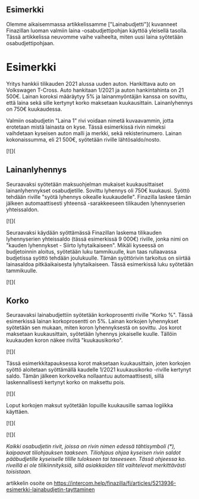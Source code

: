 ## Esimerkki

Olemme aikaisemmassa artikkelissamme ["Lainabudjetti"]( kuvanneet Finazillan luoman valmiin laina -osabudjettipohjan käyttöä yleisellä tasolla. Tässä artikkelissa neuvomme vaihe vaiheelta, miten uusi laina syötetään osabudjettipohjaan.

# Esimerkki

Yritys hankkii tilikauden 2021 alussa uuden auton. Hankittava auto on Volkswagen T-Cross. Auto hankitaan 1/2021 ja auton hankintahinta on 21 500€. Lainan koroksi määräytyy 5% ja lainanmyöntäjän kanssa on sovittu, että laina sekä sille kertynyt korko maksetaan kuukausittain. Lainanlyhennys on 750€ kuukaudessa.

Valmiin osabudjetin "Laina 1" rivi voidaan nimetä kuvaavammin, jotta erotetaan mistä lainasta on kyse. Tässä esimerkissä rivin nimeksi vaihdetaan kyseisen auton malli ja merkki, sekä rekisterinumero. Lainan kokonaissumma, eli 21 500€, syötetään riville lähtösaldo/nosto.

[![](

## Lainanlyhennys

Seuraavaksi syötetään maksuohjelman mukaiset kuukausittaiset lainanlyhennykset osabudjetille. Sovittu lyhennys oli 750€ kuukausi. Syöttö tehdään riville "syötä lyhennys oikealle kuukaudelle". Finazilla laskee tämän jälkeen automaattisesti yhteensä -sarakkeeseen tilikauden lyhennyserien yhteissaldon.

[![](

Seuraavaksi käydään syöttämässä Finazillan laskema tilikauden lyhennyserien yhteissaldo (tässä esimerkissä 9 000€) riville, jonka nimi on "kauden lyhennykset - Siirto lyhytaikaiseen". Mikäli kyseessä on budjetoinnin aloitus, syötetään luku tammikuulle, kun taas rullaavassa budjetissa syöttö tehdään joulukuulle. Tämän syöttörivin tarkoitus on siirtää lainasaldoa pitkäaikaisesta lyhytaikaiseen. Tässä esimerkissä luku syötetään tammikuulle.

[![](

## Korko

Seuraavaksi lainabudjettiin syötetään korkoprosentti riville "Korko %". Tässä esimerkissä lainan korkoprosentti on 5%. Lainan korkojen lyhennykset syötetään sen mukaan, miten koron lyhennyksestä on sovittu. Jos korot maksetaan kuukausittain, syötetään lyhennys jokaiselle kuulle. Tällöin kuukauden koron näkee riviltä "kuukausikorko".

[![](

Tässä esimerkkitapauksessa korot maksetaan kuukausittain, joten korkojen syöttö aloitetaan syöttämällä kaudelle 1/2021 kuukausikorko -riville kertynyt saldo. Tämän jälkeen korkovelka nollaantuu automaattisesti, sillä laskennallisesti kertynyt korko on maksettu pois.

[![](

Loput korkojen maksut syötetään lopuille kuukausille samaa logiikka käyttäen.

[![](

[![](

*Kaikki osabudjetin rivit, joissa on rivin nimen edessä tähtisymboli (\*), kaipaavat tiliohjauksen taakseen. Tiliohjaus ohjaa kyseisen rivin saldot pääbudjetille kyseiselle tilille tulokseen tai taseeseen. Tässä ohjeessa ko. riveillä ei ole tilikiinnityksiä, sillä asiakkaiden tilit vaihtelevat merkittävästi toisistaan.* 



artikkelin osoite on https://intercom.help/finazilla/fi/articles/5213936-esimerkki-lainabudjetin-tayttaminen

